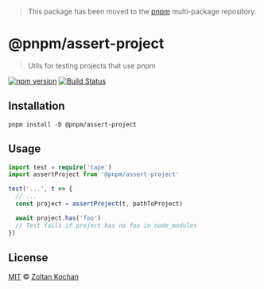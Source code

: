 > This package has been moved to the [pnpm](https://github.com/pnpm/pnpm) multi-package repository.

# @pnpm/assert-project

> Utils for testing projects that use pnpm

[![npm version](https://img.shields.io/npm/v/@pnpm/assert-project.svg)](https://www.npmjs.com/package/@pnpm/assert-project) [![Build Status](https://img.shields.io/travis/pnpm/assert-project/master.svg)](https://travis-ci.org/pnpm/assert-project)

## Installation

```
pnpm install -D @pnpm/assert-project
```

## Usage

```ts
import test = require('tape')
import assertProject from '@pnpm/assert-project'

test('...', t => {
  // ...
  const project = assertProject(t, pathToProject)

  await project.has('foo')
  // Test fails if project has no foo in node_modules
})
```

## License

[MIT](./LICENSE) © [Zoltan Kochan](https://www.kochan.io/)
